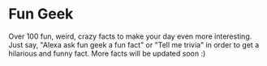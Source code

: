 # Fun Geek
Over 100 fun, weird, crazy facts to make your day even more interesting. Just say, "Alexa ask fun geek a fun fact" or "Tell me trivia" in order to get a hilarious and funny fact. More facts will be updated soon :)